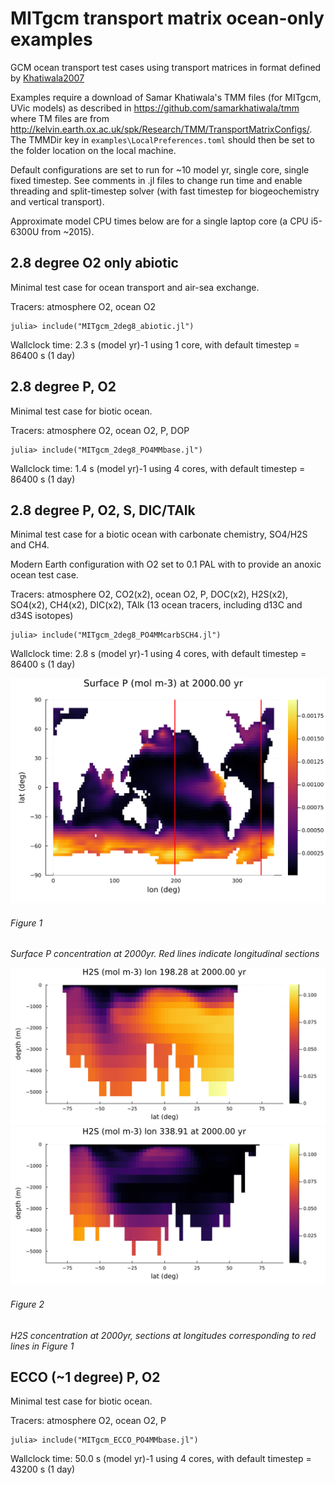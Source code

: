 # MITgcm transport matrix ocean-only examples

GCM ocean transport test cases using transport matrices in format defined by [Khatiwala2007](@cite)

Examples require a download of Samar Khatiwala's TMM files (for MITgcm, UVic models) as described in https://github.com/samarkhatiwala/tmm where TM files are from http://kelvin.earth.ox.ac.uk/spk/Research/TMM/TransportMatrixConfigs/. The TMMDir key in `examples\LocalPreferences.toml` should then be set to the folder location on the local machine.

Default configurations are set to run for ~10 model yr, single core, single fixed timestep. See comments in .jl files to change run time and enable threading and split-timestep solver (with fast timestep for biogeochemistry and vertical transport).  

Approximate model CPU times below are for a single laptop core (a CPU i5-6300U from ~2015).

## 2.8 degree O2 only abiotic

Minimal test case for ocean transport and air-sea exchange.

Tracers: atmosphere O2, ocean O2

    julia> include("MITgcm_2deg8_abiotic.jl")

Wallclock time: 2.3 s (model yr)-1 using 1 core,  with default timestep = 86400 s (1 day)

## 2.8 degree P, O2 

Minimal test case for biotic ocean.

Tracers: atmosphere O2, ocean O2, P, DOP

    julia> include("MITgcm_2deg8_PO4MMbase.jl")

Wallclock time: 1.4 s (model yr)-1 using 4 cores, with default timestep = 86400 s (1 day)

## 2.8 degree P, O2, S, DIC/TAlk

Minimal test case for a biotic ocean with carbonate chemistry, SO4/H2S and CH4.

Modern Earth configuration with O2 set to 0.1 PAL with to provide an anoxic ocean test case.

Tracers: atmosphere O2, CO2(x2), ocean O2, P, DOC(x2), H2S(x2), SO4(x2), CH4(x2), DIC(x2), TAlk (13 ocean tracers, including d13C and d34S isotopes)

    julia> include("MITgcm_2deg8_PO4MMcarbSCH4.jl")

Wallclock time: 2.8 s (model yr)-1 using 4 cores, with default timestep = 86400 s (1 day)


![Surface P](images/surface_P_2deg8_PO4MMcarbSCH4_2000yr.svg)
###### Figure 1
*Surface P concentration at 2000yr. Red lines indicate longitudinal sections*


![H2S sections 2](images/H2S_lon1_2deg8_PO4MMcarbSCH4_2000yr.svg) ![H2S sections 1](images/H2S_lon2_2deg8_PO4MMcarbSCH4_2000yr.svg)
###### Figure 2
*H2S concentration at 2000yr, sections at longitudes corresponding to red lines in Figure 1*

## ECCO (~1 degree) P, O2 

Minimal test case for biotic ocean.

Tracers: atmosphere O2, ocean O2, P

    julia> include("MITgcm_ECCO_PO4MMbase.jl")

Wallclock time: 50.0 s (model yr)-1 using 4 cores, with default timestep = 43200 s (1 day)